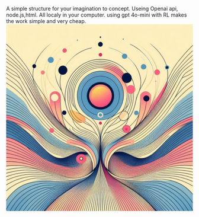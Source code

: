 A simple structure for your imagination to concept. Useing Openai api, node.js,html. All localy in your computer. 
using gpt 4o-mini with RL makes the work simple and very cheap. 
![scrren](Designer.jpg)

